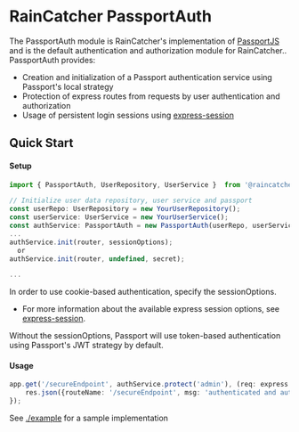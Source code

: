# RainCatcher PassportAuth
The PassportAuth module is RainCatcher's implementation of  [PassportJS](http://passportjs.org/) and is the default authentication and authorization module for RainCatcher..
PassportAuth provides:
- Creation and initialization of a Passport authentication service using Passport's local strategy
- Protection of express routes from requests by user authentication and authorization
- Usage of persistent login sessions using [express-session](https://github.com/expressjs/session)


## Quick Start
#### Setup
```typescript
import { PassportAuth, UserRepository, UserService }  from '@raincatcher/auth-passport'

// Initialize user data repository, user service and passport
const userRepo: UserRepository = new YourUserRepository();
const userService: UserService = new YourUserService();
const authService: PassportAuth = new PassportAuth(userRepo, userService);
...
authService.init(router, sessionOptions);
  or
authService.init(router, undefined, secret);

...
```
In order to use cookie-based authentication, specify the sessionOptions.
- For more information about the available express session options, see  [express-session](https://github.com/expressjs/session).

Without the sessionOptions, Passport will use token-based authentication using Passport's JWT strategy by default.

#### Usage
```typescript
app.get('/secureEndpoint', authService.protect('admin'), (req: express.Request, res: express.Response) => {
    res.json({routeName: '/secureEndpoint', msg: 'authenticated and authorized to access secure resource'});
});
```

See [./example](https://github.com/feedhenry-raincatcher/raincatcher-core/tree/master/cloud/passportauth/example) for a sample implementation
